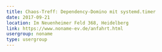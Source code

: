 ```yaml
---
title: Chaos-Treff: Dependency-Domino mit systemd.timer
date: 2017-09-21
location: Im Neuenheimer Feld 368, Heidelberg
link: https://www.noname-ev.de/anfahrt.html
usergroup: noname
type: usergroup
---
```

